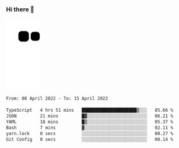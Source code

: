 ### Hi there 👋
![Alt text](https://raw.githubusercontent.com/romain22222/romain22222/output/github-contribution-grid-snake.svg)

<!--START_SECTION:waka-->

```text
From: 08 April 2022 - To: 15 April 2022

TypeScript   4 hrs 51 mins   █████████████████████▒░░░   85.66 %
JSON         21 mins         █▓░░░░░░░░░░░░░░░░░░░░░░░   06.21 %
YAML         18 mins         █▒░░░░░░░░░░░░░░░░░░░░░░░   05.37 %
Bash         7 mins          ▓░░░░░░░░░░░░░░░░░░░░░░░░   02.11 %
yarn.lock    0 secs          ░░░░░░░░░░░░░░░░░░░░░░░░░   00.27 %
Git Config   0 secs          ░░░░░░░░░░░░░░░░░░░░░░░░░   00.14 %
```

<!--END_SECTION:waka-->
<!--
**romain22222/romain22222** is a ✨ _special_ ✨ repository because its `README.md` (this file) appears on your GitHub profile.

Here are some ideas to get you started:

- 🔭 I’m currently working on ...
- 🌱 I’m currently learning ...
- 👯 I’m looking to collaborate on ...
- 🤔 I’m looking for help with ...
- 💬 Ask me about ...
- 📫 How to reach me: ...
- 😄 Pronouns: ...
- ⚡ Fun fact: ...
-->
